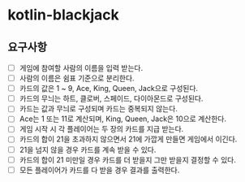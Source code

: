 # kotlin-blackjack

## 요구사항
- [ ] 게임에 참여할 사람의 이름을 입력 받는다.
- [ ] 사람의 이름은 쉼표 기준으로 분리한다.
- [ ] 카드의 값은 1 ~ 9, Ace, King, Queen, Jack으로 구성된다.
- [ ] 카드의 무늬는 하트, 클로버, 스페이드, 다이아몬드로 구성된다.
- [ ] 카드는 값과 무늬로 구성되며 카드는 중복되지 않는다.
- [ ] Ace는 1 또는 11로 계산되며, King, Queen, Jack은 10으로 계산한다.
- [ ] 게임 시작 시 각 플레이어는 두 장의 카드를 지급 받는다.
- [ ] 카드의 합이 21을 초과하지 않으면서 21에 가깝게 만들면 게임에서 이긴다.
- [ ] 21을 넘지 않을 경우 카드를 계속 받을 수 있다.
- [ ] 카드의 합이 21 미만일 경우 카드를 더 받을지 그만 받을지 결정할 수 있다.
- [ ] 모든 플레이어가 카드를 다 받을 경우 결과를 출력한다.
